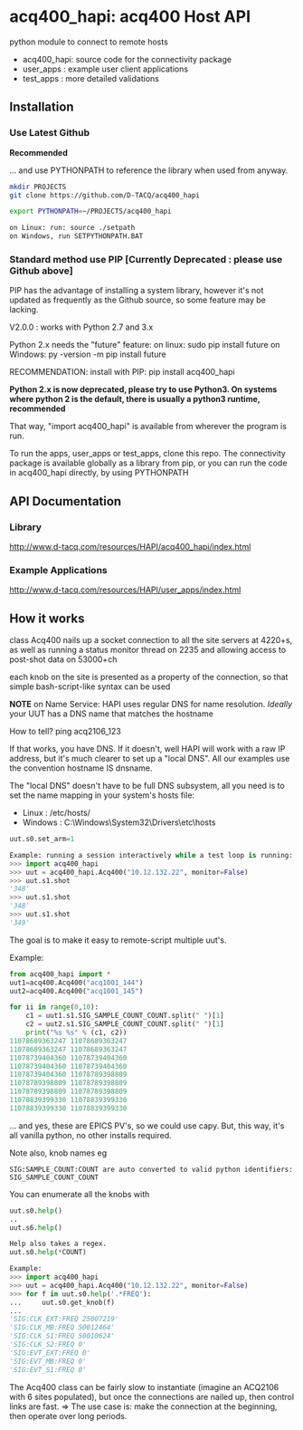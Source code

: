 # acq400_hapi: acq400 Host API

python module to connect to remote hosts

* acq400_hapi: source code for the connectivity package
* user_apps : example user client applications
* test_apps : more detailed validations

## Installation

### Use Latest Github
**Recommended** 

... and use PYTHONPATH to reference the library when used from anyway.
```bash
mkdir PROJECTS
git clone https://github.com/D-TACQ/acq400_hapi

export PYTHONPATH=~/PROJECTS/acq400_hapi

on Linux: run: source ./setpath
on Windows, run SETPYTHONPATH.BAT
```

### Standard method use PIP [Currently Deprecated : please use Github above]

PIP has the advantage of installing a system library, however it's not updated as frequently as the Github source, so some feature may be lacking.

V2.0.0 : works with Python 2.7 and 3.x  

Python 2.x needs the "future" feature:
on linux:
    sudo pip install future
on Windows:
    py -version -m pip install future

RECOMMENDATION: install with PIP:
pip install acq400_hapi

**Python 2.x is now deprecated, please try to use Python3. On systems where python 2 is the default, there is usually a python3 runtime, recommended**



That way, "import acq400_hapi" is available from wherever the program is run.

To run the apps, user_apps or test_apps, clone this repo.
The connectivity package is available globally as a library from pip, or you can
run the code in acq400_hapi directly, by using PYTHONPATH

## API Documentation

### Library
http://www.d-tacq.com/resources/HAPI/acq400_hapi/index.html
### Example Applications
http://www.d-tacq.com/resources/HAPI/user_apps/index.html



## How it works

class Acq400 nails up a socket connection to all the site servers at 4220+s,
as well as running a status monitor thread on 2235 and 
allowing access to post-shot data on 53000+ch

each knob on the site is presented as a property of the connection, so that 
simple bash-script-like syntax can be used

**NOTE** on Name Service:
HAPI uses regular DNS for name resolution.
*Ideally* your UUT has a DNS name that matches the hostname

How to tell?
ping acq2106_123

If that works, you have DNS.
If it doesn't, well HAPI will work with a raw IP address, but it's much clearer to set up a "local DNS".
All our examples use the convention hostname IS dnsname.

The "local DNS" doesn't have to be full DNS subsystem, all you need is to set the name mapping in your system's hosts file:
 * Linux : /etc/hosts/
 * Windows : C:\Windows\System32\Drivers\etc\hosts



```python
uut.s0.set_arm=1

Example: running a session interactively while a test loop is running:
>>> import acq400_hapi
>>> uut = acq400_hapi.Acq400("10.12.132.22", monitor=False)
>>> uut.s1.shot
'348'
>>> uut.s1.shot
'348'
>>> uut.s1.shot
'349'
```

The goal is to make it easy to remote-script multiple uut's.

Example:
```python
from acq400_hapi import *
uut1=acq400.Acq400("acq1001_144")
uut2=acq400.Acq400("acq1001_145")

for ii in range(0,10):
	c1 = uut1.s1.SIG_SAMPLE_COUNT_COUNT.split(" ")[1]
	c2 = uut2.s1.SIG_SAMPLE_COUNT_COUNT.split(" ")[1]
	print("%s %s" % (c1, c2))
11078689363247 11078689363247
11078689363247 11078689363247
11078739404360 11078739404360
11078739404360 11078739404360
11078739404360 11078789398809
11078789398809 11078789398809
11078789398809 11078789398809
11078839399330 11078839399330
11078839399330 11078839399330
```

... and yes, these are EPICS PV's, so we could use capy.
But, this way, it's all vanilla python, no other installs required.

Note also, knob names eg
```text
SIG:SAMPLE_COUNT:COUNT are auto converted to valid python identifiers:
SIG_SAMPLE_COUNT_COUNT
```
You can enumerate all the knobs with
```python
uut.s0.help()
..
uut.s6.help()

Help also takes a regex.
uut.s0.help(*COUNT)

Example:
>>> import acq400_hapi
>>> uut = acq400_hapi.Acq400("10.12.132.22", monitor=False)
>>> for f in uut.s0.help('.*FREQ'):
...     uut.s0.get_knob(f)
... 
'SIG:CLK_EXT:FREQ 25007219'
'SIG:CLK_MB:FREQ 50012464'
'SIG:CLK_S1:FREQ 50010624'
'SIG:CLK_S2:FREQ 0'
'SIG:EVT_EXT:FREQ 0'
'SIG:EVT_MB:FREQ 0'
'SIG:EVT_S1:FREQ 0'
```

The Acq400 class can be fairly slow to instantiate
(imagine an ACQ2106 with 6 sites populated), but once the connections are 
nailed up, then control links are fast. 
=> The use case is: make the connection at the beginning, then operate over
long periods.


